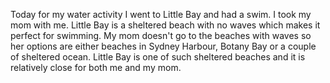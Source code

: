 Today for my water activity I went to Little Bay and had a swim. I took my mom with me. Little Bay is a sheltered beach with no waves which makes it perfect for swimming. My mom doesn't go to the beaches with waves so her options are either beaches in Sydney Harbour, Botany Bay or a couple of sheltered ocean. Little Bay is one of such sheltered beaches and it is relatively close for both me and my mom. 